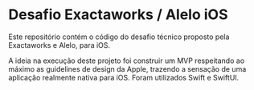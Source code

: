 # Desafio Exactaworks / Alelo iOS

Este repositório contém o código do desafio técnico proposto pela Exactaworks e Alelo, para iOS.

A ideia na execução deste projeto foi construir um MVP respeitando ao máximo as guidelines de design da Apple, trazendo a sensação de uma aplicação realmente nativa para iOS. Foram utilizados Swift e SwiftUI.